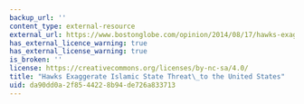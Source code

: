 ```yaml
---
backup_url: ''
content_type: external-resource
external_url: https://www.bostonglobe.com/opinion/2014/08/17/hawks-exaggerate-isis-threat-united-states/yICJ0bpzRhoK88GtauyHLO/story.html
has_external_licence_warning: true
has_external_license_warning: true
is_broken: ''
license: https://creativecommons.org/licenses/by-nc-sa/4.0/
title: "Hawks Exaggerate Islamic State Threat\_to the United States"
uid: da90dd0a-2f85-4422-8b94-de726a833713
---
```

